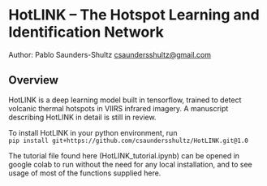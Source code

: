 # HotLINK – The Hotspot Learning and Identification Network

Author: Pablo Saunders-Shultz <csaundersshultz@gmail.com>


## Overview
HotLINK is a deep learning model built in tensorflow, trained to detect volcanic thermal hotspots in VIIRS infrared imagery. A manuscript describing HotLINK in detail is still in review. 

To install HotLINK in your python environment, run  
`pip install git+https://github.com/csaundersshultz/HotLINK.git@1.0`

The tutorial file found here (HotLINK_tutorial.ipynb) can be opened in google colab to run without the need for any local installation, and to see usage of most of the functions supplied here. 
